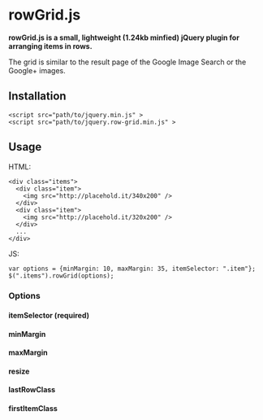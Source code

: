 # rowGrid.js
**rowGrid.js is a small, lightweight (1.24kb minfied) jQuery plugin for arranging items in rows.**

The grid is similar to the result page of the Google Image Search or the Google+ images.

## Installation
```
<script src="path/to/jquery.min.js" >
<script src="path/to/jquery.row-grid.min.js" >
```
## Usage
HTML:
```
<div class="items">
  <div class="item">
    <img src="http://placehold.it/340x200" />
  </div>
  <div class="item">
    <img src="http://placehold.it/320x200" />
  </div>
  ...
</div>
```
JS:
```
var options = {minMargin: 10, maxMargin: 35, itemSelector: ".item"};
$(".items").rowGrid(options);
```

### Options
#### itemSelector (required)
#### minMargin
#### maxMargin
#### resize
#### lastRowClass
#### firstItemClass
